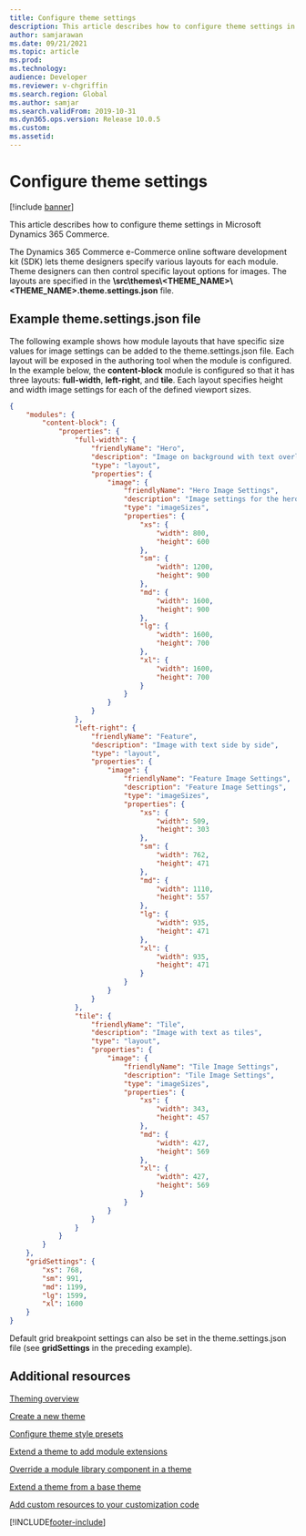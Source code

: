 ```yaml
---
title: Configure theme settings
description: This article describes how to configure theme settings in Microsoft Dynamics 365 Commerce.
author: samjarawan
ms.date: 09/21/2021
ms.topic: article
ms.prod: 
ms.technology: 
audience: Developer
ms.reviewer: v-chgriffin
ms.search.region: Global
ms.author: samjar
ms.search.validFrom: 2019-10-31
ms.dyn365.ops.version: Release 10.0.5
ms.custom: 
ms.assetid: 
---
```


# Configure theme settings

[!include [banner](../includes/banner.md)]

This article describes how to configure theme settings in Microsoft Dynamics 365 Commerce.

The Dynamics 365 Commerce e-Commerce online software development kit (SDK) lets theme designers specify various layouts for each module. Theme designers can then control specific layout options for images. The layouts are specified in the **\\src\\themes\\\<THEME\_NAME\>\\\<THEME\_NAME\>.theme.settings.json** file.

## Example theme.settings.json file

The following example shows how module layouts that have specific size values for image settings can be added to the theme.settings.json file. Each layout will be exposed in the authoring tool when the module is configured. In the example below, the **content-block** module is configured so that it has three layouts: **full-width**, **left-right**, and **tile**. Each layout specifies height and width image settings for each of the defined viewport sizes.

``` json
{
    "modules": {  
        "content-block": {
            "properties": {
                "full-width": {
                    "friendlyName": "Hero",
                    "description": "Image on background with text overlay",
                    "type": "layout",
                    "properties": {
                        "image": {
                            "friendlyName": "Hero Image Settings",
                            "description": "Image settings for the hero",
                            "type": "imageSizes",
                            "properties": {
                                "xs": {
                                    "width": 800,
                                    "height": 600
                                },
                                "sm": {
                                    "width": 1200,
                                    "height": 900
                                },
                                "md": {
                                    "width": 1600,
                                    "height": 900
                                },
                                "lg": {
                                    "width": 1600,
                                    "height": 700
                                },
                                "xl": {
                                    "width": 1600,
                                    "height": 700
                                }
                            }
                        }
                    }
                },
                "left-right": {
                    "friendlyName": "Feature",
                    "description": "Image with text side by side",
                    "type": "layout",
                    "properties": {
                        "image": {
                            "friendlyName": "Feature Image Settings",
                            "description": "Feature Image Settings",
                            "type": "imageSizes",
                            "properties": {
                                "xs": {
                                    "width": 509,
                                    "height": 303
                                },
                                "sm": {
                                    "width": 762,
                                    "height": 471
                                },
                                "md": {
                                    "width": 1110,
                                    "height": 557
                                },
                                "lg": {
                                    "width": 935,
                                    "height": 471
                                },
                                "xl": {
                                    "width": 935,
                                    "height": 471
                                }
                            }
                        }
                    }
                },
                "tile": {
                    "friendlyName": "Tile",
                    "description": "Image with text as tiles",
                    "type": "layout",
                    "properties": {
                        "image": {
                            "friendlyName": "Tile Image Settings",
                            "description": "Tile Image Settings",
                            "type": "imageSizes",
                            "properties": {
                                "xs": {
                                    "width": 343,
                                    "height": 457
                                },
                                "md": {
                                    "width": 427,
                                    "height": 569
                                },
                                "xl": {
                                    "width": 427,
                                    "height": 569
                                }
                            }
                        }
                    }
                }
            }
        }
    },
    "gridSettings": {
        "xs": 768,
        "sm": 991,
        "md": 1199,
        "lg": 1599,
        "xl": 1600
    }
}
```

Default grid breakpoint settings can also be set in the theme.settings.json file (see **gridSettings** in the preceding example).

## Additional resources

[Theming overview](theming.md)

[Create a new theme](create-theme.md)

[Configure theme style presets](theme-style-presets.md)

[Extend a theme to add module extensions](theme-module-extensions.md)

[Override a module library component in a theme](override-theme-component.md)

[Extend a theme from a base theme](extend-theme.md)

[Add custom resources to your customization code](add-custom-resources.md)


[!INCLUDE[footer-include](../../includes/footer-banner.md)]
